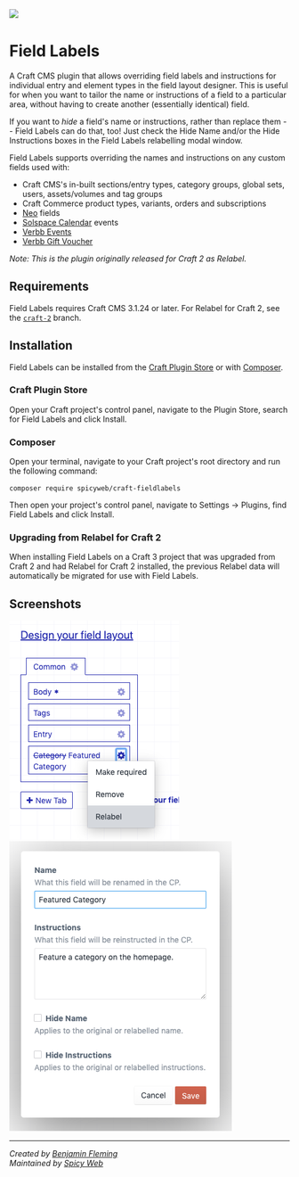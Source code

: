 <img src="src/icon.svg" width="100">

# Field Labels

A Craft CMS plugin that allows overriding field labels and instructions for individual entry and element types in the field layout designer.
This is useful for when you want to tailor the name or instructions of a field to a particular area, without having to
create another (essentially identical) field.

If you want to *hide* a field's name or instructions, rather than replace them -- Field Labels can do that, too!  Just check the Hide Name and/or the Hide Instructions boxes in the Field Labels relabelling modal window.

Field Labels supports overriding the names and instructions on any custom fields used with:
- Craft CMS's in-built sections/entry types, category groups, global sets, users, assets/volumes and tag groups
- Craft Commerce product types, variants, orders and subscriptions
- [Neo](https://github.com/spicywebau/craft-neo) fields
- [Solspace Calendar](https://github.com/solspace/craft3-calendar) events
- [Verbb Events](https://github.com/verbb/events)
- [Verbb Gift Voucher](https://github.com/verbb/gift-voucher)

*Note: This is the plugin originally released for Craft 2 as Relabel.*

## Requirements

Field Labels requires Craft CMS 3.1.24 or later.  For Relabel for Craft 2, see the [`craft-2`](https://github.com/spicywebau/craft-fieldlabels/tree/craft-2) branch.

## Installation

Field Labels can be installed from the [Craft Plugin Store](https://plugins.craftcms.com/) or with [Composer](https://packagist.org/).

### Craft Plugin Store
Open your Craft project's control panel, navigate to the Plugin Store, search for Field Labels and click Install.

### Composer
Open your terminal, navigate to your Craft project's root directory and run the following command:
```
composer require spicyweb/craft-fieldlabels
```
Then open your project's control panel, navigate to Settings &rarr; Plugins, find Field Labels and click Install.

### Upgrading from Relabel for Craft 2
When installing Field Labels on a Craft 3 project that was upgraded from Craft 2 and had Relabel for Craft 2 installed, the previous Relabel data will automatically be migrated for use with Field Labels.

## Screenshots

![Field Labels screenshot](docs/assets/screenshot-01-new.png)
![Field Labels editing screenshot](docs/assets/screenshot-02-new-02.png)

---

*Created by [Benjamin Fleming](https://github.com/benjamminf)*
<br>
*Maintained by [Spicy Web](https://spicyweb.com.au)*
